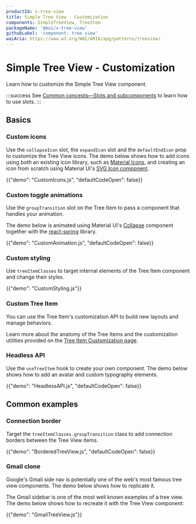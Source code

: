 ```yaml
---
productId: x-tree-view
title: Simple Tree View - Customization
components: SimpleTreeView, TreeItem
packageName: '@mui/x-tree-view'
githubLabel: 'component: tree view'
waiAria: https://www.w3.org/WAI/ARIA/apg/patterns/treeview/
---
```


# Simple Tree View - Customization

<p class="description">Learn how to customize the Simple Tree View component.</p>

:::success
See [Common concepts—Slots and subcomponents](/x/common-concepts/custom-components/) to learn how to use slots.
:::

## Basics

### Custom icons

Use the `collapseIcon` slot, the `expandIcon` slot and the `defaultEndIcon` prop to customize the Tree View icons.
The demo below shows how to add icons using both an existing icon library, such as [Material Icons](/material-ui/material-icons/), and creating an icon from scratch using Material UI's [SVG Icon component](/material-ui/icons/#svgicon).

{{"demo": "CustomIcons.js", "defaultCodeOpen": false}}

### Custom toggle animations

Use the `groupTransition` slot on the Tree Item to pass a component that handles your animation.

The demo below is animated using Material UI's [Collapse](/material-ui/transitions/#collapse) component together with the [react-spring](https://www.react-spring.dev/) library.

{{"demo": "CustomAnimation.js", "defaultCodeOpen": false}}

### Custom styling

Use `treeItemClasses` to target internal elements of the Tree Item component and change their styles.

{{"demo": "CustomStyling.js"}}

### Custom Tree Item

You can use the Tree Item's customization API to build new layouts and manage behaviors.

Learn more about the anatomy of the Tree Items and the customization utilities provided on the [Tree Item Customization page](/x/react-tree-view/tree-item-customization/).

### Headless API

Use the `useTreeItem` hook to create your own component.
The demo below shows how to add an avatar and custom typography elements.

{{"demo": "HeadlessAPI.js", "defaultCodeOpen": false}}

## Common examples

### Connection border

Target the `treeItemClasses.groupTransition` class to add connection borders between the Tree View items.

{{"demo": "BorderedTreeView.js", "defaultCodeOpen": false}}

### Gmail clone

Google's Gmail side nav is potentially one of the web's most famous tree view components.
The demo below shows how to replicate it.

The Gmail sidebar is one of the most well known examples of a tree view.
The demo below shows how to recreate it with the Tree View component:

{{"demo": "GmailTreeView.js"}}
